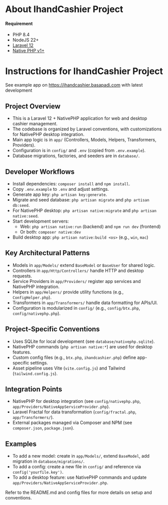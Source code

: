 # About IhandCashier Project
#### Requirement
- PHP 8.4
- NodeJS 22+
- [Laravel 12](https://laravel.com/docs/12.x/)
- [Native PHP v1+](https://nativephp.com/docs/desktop/1/getting-started/introduction)

# Instructions for IhandCashier Project
See example app on https://ihandcashier.basapadi.com with latest development
## Project Overview
- This is a Laravel 12 + NativePHP application for web and desktop cashier management.
- The codebase is organized by Laravel conventions, with customizations for NativePHP desktop integration.
- Main app logic is in `app/` (Controllers, Models, Helpers, Transformers, Providers).
- Configuration is in `config/` and `.env` (copied from `.env.example`).
- Database migrations, factories, and seeders are in `database/`.

## Developer Workflows
- Install dependencies: `composer install` and `npm install`.
- Copy `.env.example` to `.env` and adjust settings.
- Generate app key: `php artisan key:generate`.
- Migrate and seed database: `php artisan migrate` and `php artisan db:seed`.
- For NativePHP desktop: `php artisan native:migrate` and `php artisan native:seed`.
- Start development servers:
  - Web: `php artisan native:run` (backend) and `npm run dev` (frontend)
  - Or both: `composer native:dev`
- Build desktop app: `php artisan native:build <os>` (e.g., `win`, `mac`)

## Key Architectural Patterns
- Models in `app/Models/` extend `BaseModel` or `BaseUser` for shared logic.
- Controllers in `app/Http/Controllers/` handle HTTP and desktop requests.
- Service Providers in `app/Providers/` register app services and NativePHP integration.
- Helpers in `app/Helpers/` provide utility functions (e.g., `ConfigHelper.php`).
- Transformers in `app/Transformers/` handle data formatting for APIs/UI.
- Configuration is modularized in `config/` (e.g., `config/btx.php`, `config/nativephp.php`).

## Project-Specific Conventions
- Uses SQLite for local development (see `database/nativephp.sqlite`).
- NativePHP commands (`php artisan native:*`) are used for desktop features.
- Custom config files (e.g., `btx.php`, `ihandcashier.php`) define app-specific settings.
- Asset pipeline uses Vite (`vite.config.js`) and Tailwind (`tailwind.config.js`).

## Integration Points
- NativePHP for desktop integration (see `config/nativephp.php`, `app/Providers/NativeAppServiceProvider.php`).
- Laravel Fractal for data transformation (`config/fractal.php`, `app/Transformers/`).
- External packages managed via Composer and NPM (see `composer.json`, `package.json`).

## Examples
- To add a new model: create in `app/Models/`, extend `BaseModel`, add migration in `database/migrations/`.
- To add a config: create a new file in `config/` and reference via `config('yourfile.key')`.
- To add a desktop feature: use NativePHP commands and update `app/Providers/NativeAppServiceProvider.php`.

Refer to the README.md and config files for more details on setup and conventions.
